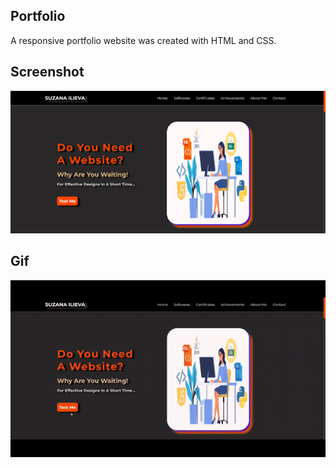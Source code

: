 ## Portfolio

A responsive portfolio website was created with HTML and CSS.

## Screenshot

![](/img/screens.png)

## Gif

![](/img/portfolio.gif)

